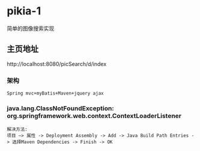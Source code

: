 pikia-1
===================================  
简单的图像搜索实现
    
主页地址  
-----------------------------------  
  http://localhost:8080/picSearch/d/index
      
### 架构 
    Spring mvc+myBatis+Maven+jquery ajax
              
### java.lang.ClassNotFoundException: org.springframework.web.context.ContextLoaderListener  
    解决方法:
    项目 —> 属性 -> Deployment Assembly -> Add -> Java Build Path Entries -> 选择Maven Dependencies -> Finish -> OK
      
    
